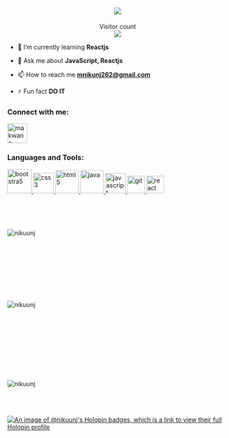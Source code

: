 <h1 align="center">
  <a href="https://git.io/typing-svg">
    <img src="https://readme-typing-svg.herokuapp.com/?lines=Hello,+There!+👋;This+is+Nikunj....;Nice+to+meet+you!&center=true&size=30">
  </a>
</h1>

<p align="center"> 
  Visitor count<br>
  <img src="https://profile-counter.glitch.me/Nikuunj/count.svg" />
</p>

- 🌱 I’m currently learning **Reactjs**

- 💬 Ask me about **JavaScript, Reactjs**

- 📫 How to reach me **mnikunj262@gmail.com**

- ⚡ Fun fact **DO IT**

<h3 align="left">Connect with me:</h3>
<p align="left">
<a href="https://linkedin.com/in/makwana-nikunj" target="blank"><img align="center" src="https://imgs.search.brave.com/uGDtHsxME6trYi3Pg1IQoYBs0ZNStLg4fOwcz9gYrwo/rs:fit:860:0:0/g:ce/aHR0cHM6Ly91cGxv/YWQud2lraW1lZGlh/Lm9yZy93aWtpcGVk/aWEvY29tbW9ucy9j/L2NhL0xpbmtlZElu/X2xvZ29faW5pdGlh/bHMucG5n" alt="makwana-nikunj" width="45" /></a>
</p>

<h3 align="left">Languages and Tools:</h3>
<p align="left" padding="30">
<a href="https://getbootstrap.com" target="_blank" rel="noreferrer"> <img src="https://imgs.search.brave.com/jLap1gkvy3LYJ3tzFyGH-gsbcPd3wiGPQVq7Bs9guEo/rs:fit:860:0:0/g:ce/aHR0cHM6Ly91cGxv/YWQud2lraW1lZGlh/Lm9yZy93aWtpcGVk/aWEvY29tbW9ucy9i/L2IyL0Jvb3RzdHJh/cF9sb2dvLnN2Zw.svg" alt="bootstra5" width="55"/> </a>    
<a href="https://www.w3schools.com/css/" target="_blank" rel="noreferrer"> <img src="https://imgs.search.brave.com/N1hgWKHudLbcpp0RBaetQ76JGZu8Djm_02jt8OagdHo/rs:fit:860:0:0/g:ce/aHR0cHM6Ly91cGxv/YWQud2lraW1lZGlh/Lm9yZy93aWtpcGVk/aWEvY29tbW9ucy82/LzYyL0NTUzNfbG9n/by5zdmc.svg" alt="css3" width="47"/> </a>     <a href="https://www.w3.org/html/" target="_blank" rel="noreferrer"> <img src="https://imgs.search.brave.com/COQc26bEeiGxmJJg-7tcVTpDXeS2-_FjL0iTRO5a1yY/rs:fit:860:0:0/g:ce/aHR0cHM6Ly9yYXcu/Z2l0aHVidXNlcmNv/bnRlbnQuY29tL2Rl/dmljb25zL2Rldmlj/b24vbWFzdGVyL2lj/b25zL2h0bWw1L2h0/bWw1LW9yaWdpbmFs/LXdvcmRtYXJrLnN2/Zw.svg" alt="html5" width="53"/> </a>     
<a href="https://www.java.com" target="_blank" rel="noreferrer"> <img src="https://imgs.search.brave.com/kSOF2oFk2fS4l7IsEGbPLDiP1VWB0rV15zgyXJA6xzk/rs:fit:860:0:0/g:ce/aHR0cHM6Ly9yYXcu/Z2l0aHVidXNlcmNv/bnRlbnQuY29tL2Rl/dmljb25zL2Rldmlj/b24vbWFzdGVyL2lj/b25zL2phdmEvamF2/YS1vcmlnaW5hbC5z/dmc.svg" alt="java" width="53"/> </a>    <a href="https://developer.mozilla.org/en-US/docs/Web/JavaScript" target="_blank" rel="noreferrer"> <img src="https://imgs.search.brave.com/_MqSZDZZ8WP4_0pswoFcuZhUl3zblcWfMTYrznY4WxU/rs:fit:860:0:0/g:ce/aHR0cHM6Ly91cGxv/YWQud2lraW1lZGlh/Lm9yZy93aWtpcGVk/aWEvY29tbW9ucy85/Lzk5L1Vub2ZmaWNp/YWxfSmF2YVNjcmlw/dF9sb2dvXzIuc3Zn.svg" alt="javascript" width="46"/> </a>     <a href="https://github.com/Nikuunj" target="_blank" rel="noreferrer"> <img src="https://imgs.search.brave.com/RJp5h3w0_IULtQNxEDU-19kMLcGAUmmKLqHkR8tKRGE/rs:fit:860:0:0/g:ce/aHR0cHM6Ly9sb2dv/cy1kb3dubG9hZC5j/b20vd3AtY29udGVu/dC91cGxvYWRzLzIw/MjEvMDEvR2l0X0xv/Z28tNzAweDcwMC5w/bmc" alt="git" width="40"/> </a>     <a href="https://reactjs.org/" target="_blank" rel="noreferrer"> <img src="https://imgs.search.brave.com/vo6BX_XoOCp2zawTPCX6LDR7GYMp4BkOPyDkA_f-uFs/rs:fit:860:0:0/g:ce/aHR0cHM6Ly91cGxv/YWQud2lraW1lZGlh/Lm9yZy93aWtpcGVk/aWEvY29tbW9ucy9h/L2E3L1JlYWN0LWlj/b24uc3Zn.svg" alt="react" width="40"/> </a> </p>


<br><br><br>
<p><img align="left" src="https://github-readme-stats.vercel.app/api/top-langs?username=nikuunj&show_icons=true&locale=en&layout=compact" alt="nikuunj" />
</p>
<br><br><br><br><br><br>



<br> <br>

<p>&nbsp;<img align="left" src="https://github-readme-stats.vercel.app/api?username=nikuunj&show_icons=true&locale=en" alt="nikuunj" /></p>
<br><br><br><br><br><br><br><br>

<p><img align="left" src="https://github-readme-streak-stats.herokuapp.com/?user=nikuunj&" alt="nikuunj" /></p>
<br><br><br><br>

[![An image of @nikuunj's Holopin badges, which is a link to view their full Holopin profile](https://holopin.me/nikuunj)](https://holopin.io/@nikuunj)

